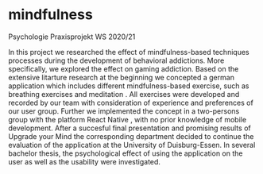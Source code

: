 # mindfulness
Psychologie Praxisprojekt WS 2020/21

In this project we researched the effect of mindfulness-based techniques processes during the development of behavioral addictions.
More specifically, we explored the effect on gaming addiction. Based on the extensive litarture research at the beginning we concepted a german application which includes different mindfulness-based exercise, such as breathing exercises and meditation . 
All exercises were developed and recorded by our team with consideration of experience and preferences of our user group. Further we implemented the concept in a two-persons group with the platform React Native , with no prior knowledge of mobile development. 
After a succesful final presentation and promising results of Upgrade your Mind the corresponding department decided to continue the evaluation of the application at the University of Duisburg-Essen.
In several bachelor thesis, the psychological effect of using the application on the user as well as the usability were investigated.
